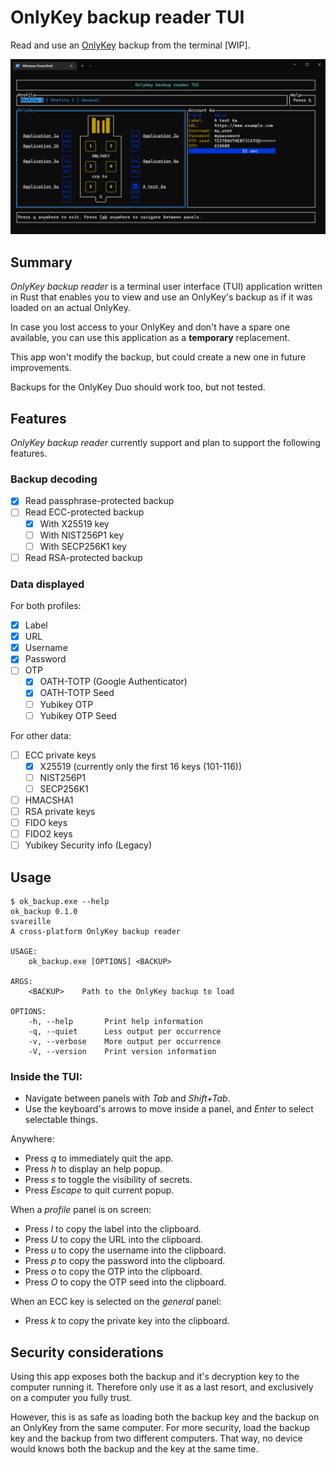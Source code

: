 # OnlyKey backup reader TUI

Read and use an [OnlyKey](https://onlykey.io/) backup from the terminal [WIP].

![main screen](main_screen.png)

## Summary

*OnlyKey backup reader* is a terminal user interface (TUI) application written in Rust that enables
you to view and use an OnlyKey's backup as if it was loaded on an actual OnlyKey.

In case you lost access to your OnlyKey and don't have a spare one available, you can use this
application as a **temporary** replacement.

This app won't modify the backup, but could create a new one in future improvements.

Backups for the OnlyKey Duo should work too, but not tested.

## Features

*OnlyKey backup reader* currently support and plan to support the following features.

### Backup decoding
- [x] Read passphrase-protected backup  
- [ ] Read ECC-protected backup
  - [x] With X25519 key
  - [ ] With NIST256P1 key
  - [ ] With SECP256K1 key
- [ ] Read RSA-protected backup  

### Data displayed

For both profiles:

- [x] Label
- [x] URL
- [x] Username
- [x] Password
- [ ] OTP
  - [x] OATH-TOTP (Google Authenticator)
  - [x] OATH-TOTP Seed
  - [ ] Yubikey OTP
  - [ ] Yubikey OTP Seed

For other data:

- [ ] ECC private keys
  - [x] X25519 (currently only the first 16 keys (101-116))
  - [ ] NIST256P1
  - [ ] SECP256K1
- [ ] HMACSHA1
- [ ] RSA private keys
- [ ] FIDO keys
- [ ] FIDO2 keys
- [ ] Yubikey Security info (Legacy)

## Usage
```
$ ok_backup.exe --help
ok_backup 0.1.0
svareille
A cross-platform OnlyKey backup reader

USAGE:
    ok_backup.exe [OPTIONS] <BACKUP>

ARGS:
    <BACKUP>    Path to the OnlyKey backup to load

OPTIONS:
    -h, --help       Print help information
    -q, --quiet      Less output per occurrence
    -v, --verbose    More output per occurrence
    -V, --version    Print version information
```

### Inside the TUI: 
- Navigate between panels with *Tab* and *Shift+Tab*.
- Use the keyboard's arrows to move inside a panel, and *Enter* to select selectable things.

Anywhere:
- Press *q* to immediately quit the app.
- Press *h* to display an help popup.
- Press *s* to toggle the visibility of secrets.
- Press *Escape* to quit current popup.

When a *profile* panel is on screen:
- Press *l* to copy the label into the clipboard.
- Press *U* to copy the URL into the clipboard.
- Press *u* to copy the username into the clipboard.
- Press *p* to copy the password into the clipboard.
- Press *o* to copy the OTP into the clipboard.
- Press *O* to copy the OTP seed into the clipboard.
  
When an ECC key is selected on the *general* panel:
- Press *k* to copy the private key into the clipboard.

## Security considerations

Using this app exposes both the backup and it's decryption key to the computer running it.
Therefore only use it as a last resort, and exclusively on a computer you fully trust.

However, this is as safe as loading both the backup key and the backup on an OnlyKey from the same
computer. For more security, load the backup key and the backup from two different computers. That
way, no device would knows both the backup and the key at the same time.
